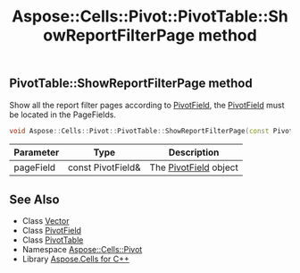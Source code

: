 ﻿---
title: Aspose::Cells::Pivot::PivotTable::ShowReportFilterPage method
linktitle: ShowReportFilterPage
second_title: Aspose.Cells for C++ API Reference
description: 'Aspose::Cells::Pivot::PivotTable::ShowReportFilterPage method. Show all the report filter pages according to PivotField, the PivotField must be located in the PageFields in C++.'
type: docs
weight: 1600
url: /cpp/aspose.cells.pivot/pivottable/showreportfilterpage/
---
## PivotTable::ShowReportFilterPage method


Show all the report filter pages according to [PivotField](../../pivotfield/), the [PivotField](../../pivotfield/) must be located in the PageFields.

```cpp
void Aspose::Cells::Pivot::PivotTable::ShowReportFilterPage(const PivotField &pageField)
```


| Parameter | Type | Description |
| --- | --- | --- |
| pageField | const PivotField\& | The [PivotField](../../pivotfield/) object |

## See Also

* Class [Vector](../../../aspose.cells/vector/)
* Class [PivotField](../../pivotfield/)
* Class [PivotTable](../)
* Namespace [Aspose::Cells::Pivot](../../)
* Library [Aspose.Cells for C++](../../../)
